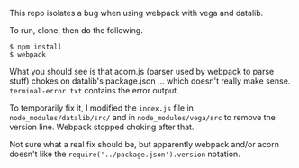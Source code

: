 This repo isolates a bug when using webpack with vega and datalib.

To run, clone, then do the following.

```
$ npm install
$ webpack
```

What you should see is that acorn.js (parser used by webpack to parse stuff) chokes on
datalib's package.json ... which doesn't really make sense. `terminal-error.txt` contains the error output.

To temporarily fix it, I modified the `index.js` file in `node_modules/datalib/src/` and in `node_modules/vega/src` to remove the version line. Webpack stopped choking after that.

Not sure what a real fix should be, but apparently webpack and/or acorn doesn't like the `require('../package.json').version` notation.
